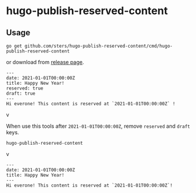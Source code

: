 # hugo-publish-reserved-content

## Usage

```
go get github.com/sters/hugo-publish-reserved-content/cmd/hugo-publish-reserved-content
```
or download from [release page](https://github.com/sters/hugo-publish-reserved-content/releases).

```
---
date: 2021-01-01T00:00:00Z
title: Happy New Year!
reserved: true
draft: true
---
Hi everone! This content is reserved at `2021-01-01T00:00:00Z` !
```

v

When use this tools after `2021-01-01T00:00:00Z`, remove `reserved` and `draft` keys.

```
hugo-publish-reserved-content
```

v


```
---
date: 2021-01-01T00:00:00Z
title: Happy New Year!
---
Hi everone! This content is reserved at `2021-01-01T00:00:00Z`!
```

